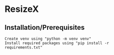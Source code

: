 <h1>ResizeX</h1>

<h2>Installation/Prerequisites</h2>

<code>Create venv using "python -m venv venv"</code><br>
<code>Install required packages using "pip install -r requirements.txt"</code>
